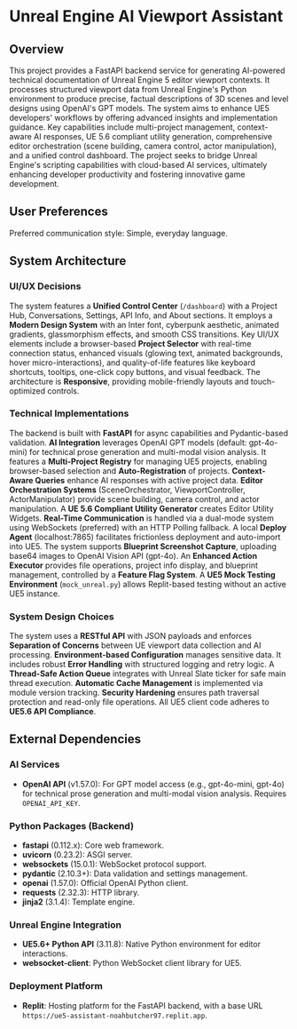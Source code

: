 # Unreal Engine AI Viewport Assistant

## Overview
This project provides a FastAPI backend service for generating AI-powered technical documentation of Unreal Engine 5 editor viewport contexts. It processes structured viewport data from Unreal Engine's Python environment to produce precise, factual descriptions of 3D scenes and level designs using OpenAI's GPT models. The system aims to enhance UE5 developers' workflows by offering advanced insights and implementation guidance. Key capabilities include multi-project management, context-aware AI responses, UE 5.6 compliant utility generation, comprehensive editor orchestration (scene building, camera control, actor manipulation), and a unified control dashboard. The project seeks to bridge Unreal Engine's scripting capabilities with cloud-based AI services, ultimately enhancing developer productivity and fostering innovative game development.

## User Preferences
Preferred communication style: Simple, everyday language.

## System Architecture

### UI/UX Decisions
The system features a **Unified Control Center** (`/dashboard`) with a Project Hub, Conversations, Settings, API Info, and About sections. It employs a **Modern Design System** with an Inter font, cyberpunk aesthetic, animated gradients, glassmorphism effects, and smooth CSS transitions. Key UI/UX elements include a browser-based **Project Selector** with real-time connection status, enhanced visuals (glowing text, animated backgrounds, hover micro-interactions), and quality-of-life features like keyboard shortcuts, tooltips, one-click copy buttons, and visual feedback. The architecture is **Responsive**, providing mobile-friendly layouts and touch-optimized controls.

### Technical Implementations
The backend is built with **FastAPI** for async capabilities and Pydantic-based validation. **AI Integration** leverages OpenAI GPT models (default: gpt-4o-mini) for technical prose generation and multi-modal vision analysis. It features a **Multi-Project Registry** for managing UE5 projects, enabling browser-based selection and **Auto-Registration** of projects. **Context-Aware Queries** enhance AI responses with active project data. **Editor Orchestration Systems** (SceneOrchestrator, ViewportController, ActorManipulator) provide scene building, camera control, and actor manipulation. A **UE 5.6 Compliant Utility Generator** creates Editor Utility Widgets. **Real-Time Communication** is handled via a dual-mode system using WebSockets (preferred) with an HTTP Polling fallback. A local **Deploy Agent** (localhost:7865) facilitates frictionless deployment and auto-import into UE5. The system supports **Blueprint Screenshot Capture**, uploading base64 images to OpenAI Vision API (gpt-4o). An **Enhanced Action Executor** provides file operations, project info display, and blueprint management, controlled by a **Feature Flag System**. A **UE5 Mock Testing Environment** (`mock_unreal.py`) allows Replit-based testing without an active UE5 instance.

### System Design Choices
The system uses a **RESTful API** with JSON payloads and enforces **Separation of Concerns** between UE viewport data collection and AI processing. **Environment-based Configuration** manages sensitive data. It includes robust **Error Handling** with structured logging and retry logic. A **Thread-Safe Action Queue** integrates with Unreal Slate ticker for safe main thread execution. **Automatic Cache Management** is implemented via module version tracking. **Security Hardening** ensures path traversal protection and read-only file operations. All UE5 client code adheres to **UE5.6 API Compliance**.

## External Dependencies

### AI Services
- **OpenAI API** (v1.57.0): For GPT model access (e.g., gpt-4o-mini, gpt-4o) for technical prose generation and multi-modal vision analysis. Requires `OPENAI_API_KEY`.

### Python Packages (Backend)
- **fastapi** (0.112.x): Core web framework.
- **uvicorn** (0.23.2): ASGI server.
- **websockets** (15.0.1): WebSocket protocol support.
- **pydantic** (2.10.3+): Data validation and settings management.
- **openai** (1.57.0): Official OpenAI Python client.
- **requests** (2.32.3): HTTP library.
- **jinja2** (3.1.4): Template engine.

### Unreal Engine Integration
- **UE5.6+ Python API** (3.11.8): Native Python environment for editor interactions.
- **websocket-client**: Python WebSocket client library for UE5.

### Deployment Platform
- **Replit**: Hosting platform for the FastAPI backend, with a base URL `https://ue5-assistant-noahbutcher97.replit.app`.
